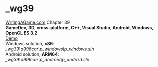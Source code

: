 # _wg39
<a href="https://writingagame.com/">WritingAGame.com</a> Chapter 39
<br />
<b>GameDev, 3D, cross-platform, C++, Visual Studio, Android, Windows, OpenGL ES 3.2</b>
<br />
<a href="https://www.youtube.com/watch?v=pywu8nf0va4">Demo</a>
<br />
Windows solution, <b>x86</b>: <br />
<i>_wg39\a996car\p_windows\p_windows.sln</i>
<br />
Android solution, <b>ARM64</b>: <br />
<i>_wg39\a996car\p_android\p_android.sln</i>
<br />
